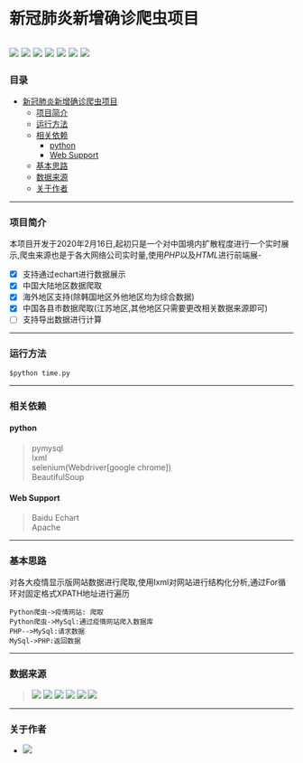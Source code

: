 # 新冠肺炎新增确诊爬虫项目
<a href="https://github.com/topics/html"><img src = "https://img.shields.io/badge/-HTML5-E34F26?style=flat&logo=html5&logoColor=white"></a> <a href="https://github.com/topics/mysql"><img src="https://img.shields.io/badge/-MySQL-F29111?style=flat&logo=mysql&logoColor=FFFFFF"></a> <a href="https://github.com/topics/javascript"><img src="https://img.shields.io/badge/-JavaScript-eed718?style=flat&logo=javascript&logoColor=ffffff"></a>  <a href="https://github.com/gabrielpondc/xgfeiyan/blob/master/LICENSE"><img src="https://img.shields.io/hexpm/l/plug?style=flat"></a> <a href="https://github.com/topics/python"><img src="https://img.shields.io/badge/-Python-black?style=flat&logo=python&logoColor=white"></a> <a href="https://github.com/gabrielpondc/xgfeiyan/fork?fragment=1"><img src="https://img.shields.io/github/forks/gabrielpondc/xgfeiyan?label=Fork&logo=github"></a>  <a href="https://github.com/gabrielpondc"><img src="https://img.shields.io/github/watchers/gabrielpondc/xgfeiyan?label=Watchers&logo=github"></a>
---
### 目录

- [新冠肺炎新增确诊爬虫项目](#新冠肺炎新增确诊爬虫项目)
    + [项目简介](#项目简介)
    + [运行方法](#运行方法)
    + [相关依赖](#相关依赖)
      - [python](#python)
      - [Web Support](#web-support)
    + [基本思路](#基本思路)
    + [数据来源](#数据来源)
    + [关于作者](#关于作者)
---
### 项目简介
本项目开发于2020年2月16日,起初只是一个对中国境内扩散程度进行一个实时展示,爬虫来源也是于各大网络公司实时量,使用*PHP*以及*HTML*进行前端展- 

- [X] 支持通过echart进行数据展示
- [x] 中国大陆地区数据爬取
- [x] 海外地区支持(除韩国地区外他地区均为综合数据)
- [x] 中国各县市数据爬取(江苏地区,其他地区只需要更改相关数据来源即可)
- [ ] 支持导出数据进行计算

***
### 运行方法

    $python time.py
***
### 相关依赖
#### python
> pymysql  
>lxml  
>selenium(Webdriver[google chrome])  
>BeautifulSoup  
#### Web Support
>Baidu Echart  
>Apache  

***
### 基本思路
对各大疫情显示版网站数据进行爬取,使用lxml对网站进行结构化分析,通过For循环对固定格式XPATH地址进行遍历
```seq
Python爬虫->疫情网站: 爬取
Python爬虫->MySql:通过疫情网站爬入数据库
PHP-->MySql:请求数据
MySql->PHP:返回数据
```
***
### 数据来源

> <a href="https://news.qq.com/zt2020/page/feiyan.htm?from=timeline&isappinstalled=0#/"><img src="https://img.shields.io/badge/%E6%9D%A5%E6%BA%90-%E8%85%BE%E8%AE%AF%E5%AE%9E%E6%97%B6%E7%96%AB%E6%83%85-brightgreen"></a>
> <a href="http://activity.peopleapp.com/broadcast/?from=timeline"><img src="https://img.shields.io/badge/%E6%9D%A5%E6%BA%90-%E4%BA%BA%E6%B0%91%E6%97%A5%E6%8A%A5%E5%AE%9E%E6%97%B6%E7%96%AB%E6%83%85-red"></a>
> <a href="https://ncov.dxy.cn/ncovh5/view/pneumonia?from=singlemessage&isappinstalled=0"><img src="https://img.shields.io/badge/%E6%9D%A5%E6%BA%90-%E4%B8%81%E9%A6%99%E5%9B%AD%E5%AE%9E%E6%97%B6%E7%96%AB%E6%83%85-blue"></a>
> <a href="https://news.sina.cn/zt_d/yiqing0121?ua=iPhone9%2C4__weibo__10.1.2__iphone__os13.3&from=10A1293010&wm=3200_0002&isappinstalled=0"><img src="https://img.shields.io/badge/%E6%9D%A5%E6%BA%90-%E6%96%B0%E6%B5%AA%E5%AE%9E%E6%97%B6%E7%96%AB%E6%83%85-critical"></a> 
>  <a href="https://news.sina.cn/project/fy2020/yq_province.shtml?province=jiangsu"><img src="https://img.shields.io/badge/%E6%9D%A5%E6%BA%90-%E6%96%B0%E6%B5%AA%E5%AE%9E%E6%97%B6%E7%96%AB%E6%83%85(%E6%B1%9F%E8%8B%8F)-critical"></a> 
> <a href="https://coronaboard.kr"><img src="https://img.shields.io/badge/%E6%9D%A5%E6%BA%90-%E9%9F%A9%E5%9B%BD%E5%9C%B0%E5%8C%BA-lightblue"></a> 
***
### 关于作者

* <a href="https://github.com/gabrielpondc"><img src="http://img.shields.io/badge/-Github-FFFFFF?style=flat&logo=github&logoColor=000000"></a>
